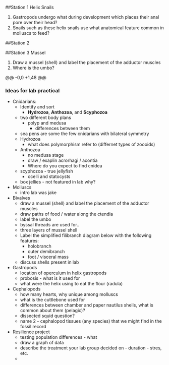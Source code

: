
##Station 1
Helix Snails

1. Gastropods undergo what during development which places their anal pore over their head?
2. Snails such as these helix snails use what anatomical feature common in molluscs to feed?


##Station 2





##Station 3
Mussel 
1. Draw a mussel (shell) and label the placement of the adductor muscles 
2. Where is the umbo?





@@ -0,0 +1,48 @@
### Ideas for lab practical


- Cnidarians:
	- Identify and sort
		- **Hydrozoa**, **Anthozoa**, and **Scyphozoa**
	- two different body plans
		- polyp and medusa
			- differences between them
	- sea pens are some the few cnidarians with bilateral symmetry
	- Hydrozoa
		- what does polymorphism refer to (differnet types of zoooids)
	- Anthozoa
		- no medusa stage
		- draw / exaplin acrorhagi / acontia
		- Where do you expect to find cnidea
	- scyphozoa - true jellyfish
		- ocelli and statocysts
	- box jellies - not featured in lab why?
- Molluscs
	- intro lab was jake
- Bivalves
	- draw a mussel (shell) and label the placement of the adductor muscles
	- draw paths of food / water along the ctendia
	- label the umbo
	- byssal threads are used for..
	- three layers of mussel shell
	- Label the simplified filibranch diagram below with the following features:
		- holobranch
		- outer demibranch
		- foot / visceral mass
	- discuss shells present in lab
- Gastropods
	- location of operculum in helix gastropods  
	- probosis - what is it used for
	- what were the helix using to eat the flour (radula)
- Cephalopods
	- how many hearts, why unique among molluscs
	- what is the cuttlebone used for
	- differences between chamber and paper nautilus shells, what is common about them (pelagic)?
	- dissected squid question?
	- name 2 - cephalopod tissues (any species) that we might find in the fossil record
- Resilience project
	- testing population differences - what 
	- draw a graph of data
	- describe the treatment your lab group decided on - duration - stres, etc. 
	-   
	
